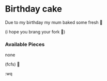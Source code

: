# Birthday cake

Due to my birthday my mum baked some fresh :birthday:

(i hope you brang your fork :fork_and_knife:)

### Available Pieces
none

(fcfs) :balloon:

:wq

